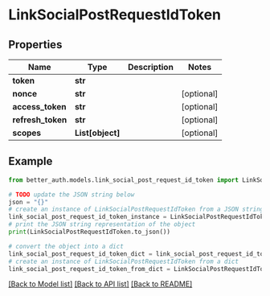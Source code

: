 # LinkSocialPostRequestIdToken


## Properties

Name | Type | Description | Notes
------------ | ------------- | ------------- | -------------
**token** | **str** |  | 
**nonce** | **str** |  | [optional] 
**access_token** | **str** |  | [optional] 
**refresh_token** | **str** |  | [optional] 
**scopes** | **List[object]** |  | [optional] 

## Example

```python
from better_auth.models.link_social_post_request_id_token import LinkSocialPostRequestIdToken

# TODO update the JSON string below
json = "{}"
# create an instance of LinkSocialPostRequestIdToken from a JSON string
link_social_post_request_id_token_instance = LinkSocialPostRequestIdToken.from_json(json)
# print the JSON string representation of the object
print(LinkSocialPostRequestIdToken.to_json())

# convert the object into a dict
link_social_post_request_id_token_dict = link_social_post_request_id_token_instance.to_dict()
# create an instance of LinkSocialPostRequestIdToken from a dict
link_social_post_request_id_token_from_dict = LinkSocialPostRequestIdToken.from_dict(link_social_post_request_id_token_dict)
```
[[Back to Model list]](../README.md#documentation-for-models) [[Back to API list]](../README.md#documentation-for-api-endpoints) [[Back to README]](../README.md)


